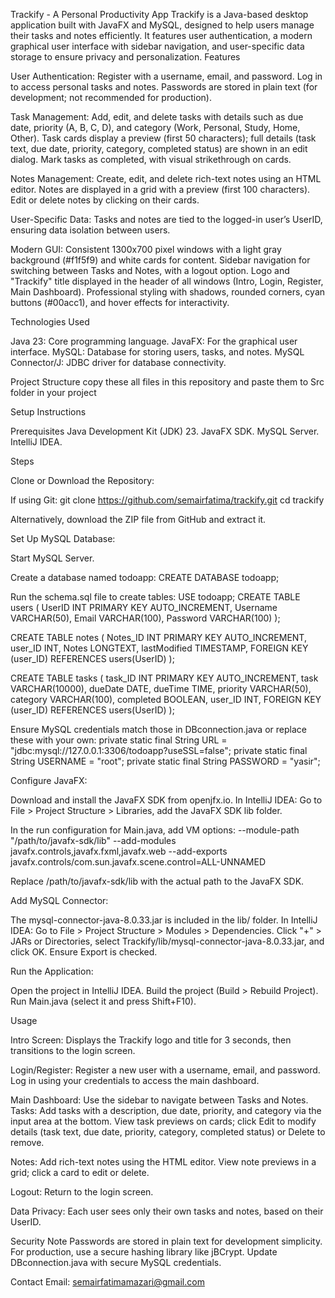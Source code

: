 Trackify - A Personal Productivity App
Trackify is a Java-based desktop application built with JavaFX and MySQL, designed to help users manage their tasks and notes efficiently. It features user authentication, a modern graphical user interface with sidebar navigation, and user-specific data storage to ensure privacy and personalization.
Features

User Authentication:
Register with a username, email, and password.
Log in to access personal tasks and notes.
Passwords are stored in plain text (for development; not recommended for production).


Task Management:
Add, edit, and delete tasks with details such as due date, priority (A, B, C, D), and category (Work, Personal, Study, Home, Other).
Task cards display a preview (first 50 characters); full details (task text, due date, priority, category, completed status) are shown in an edit dialog.
Mark tasks as completed, with visual strikethrough on cards.


Notes Management:
Create, edit, and delete rich-text notes using an HTML editor.
Notes are displayed in a grid with a preview (first 100 characters).
Edit or delete notes by clicking on their cards.


User-Specific Data:
Tasks and notes are tied to the logged-in user’s UserID, ensuring data isolation between users.


Modern GUI:
Consistent 1300x700 pixel windows with a light gray background (#f1f5f9) and white cards for content.
Sidebar navigation for switching between Tasks and Notes, with a logout option.
Logo and "Trackify" title displayed in the header of all windows (Intro, Login, Register, Main Dashboard).
Professional styling with shadows, rounded corners, cyan buttons (#00acc1), and hover effects for interactivity.



Technologies Used

Java 23: Core programming language.
JavaFX: For the graphical user interface.
MySQL: Database for storing users, tasks, and notes.
MySQL Connector/J: JDBC driver for database connectivity.

Project Structure
copy these all files in this repository and paste them to Src folder in your project


Setup Instructions

Prerequisites
Java Development Kit (JDK) 23.
JavaFX SDK.
MySQL Server.
IntelliJ IDEA.


Steps

Clone or Download the Repository:

If using Git:
git clone https://github.com/semairfatima/trackify.git
cd trackify


Alternatively, download the ZIP file from GitHub and extract it.



Set Up MySQL Database:

Start MySQL Server.

Create a database named todoapp:
CREATE DATABASE todoapp;


Run the schema.sql file to create tables:
USE todoapp;
CREATE TABLE users (
    UserID INT PRIMARY KEY AUTO_INCREMENT,
    Username VARCHAR(50),
    Email VARCHAR(100),
    Password VARCHAR(100)
);

CREATE TABLE notes (
    Notes_ID INT PRIMARY KEY AUTO_INCREMENT,
    user_ID INT,
    Notes LONGTEXT,
    lastModified TIMESTAMP,
    FOREIGN KEY (user_ID) REFERENCES users(UserID)
);

CREATE TABLE tasks (
    task_ID INT PRIMARY KEY AUTO_INCREMENT,
    task VARCHAR(10000),
    dueDate DATE,
    dueTime TIME,
    priority VARCHAR(50),
    category VARCHAR(100),
    completed BOOLEAN,
    user_ID INT,
    FOREIGN KEY (user_ID) REFERENCES users(UserID)
);


Ensure MySQL credentials match those in DBconnection.java or replace these with your own:
private static final String URL = "jdbc:mysql://127.0.0.1:3306/todoapp?useSSL=false";
private static final String USERNAME = "root";
private static final String PASSWORD = "yasir";




Configure JavaFX:

Download and install the JavaFX SDK from openjfx.io.
In IntelliJ IDEA:
Go to File > Project Structure > Libraries, add the JavaFX SDK lib folder.

In the run configuration for Main.java, add VM options:
--module-path "/path/to/javafx-sdk/lib" --add-modules javafx.controls,javafx.fxml,javafx.web --add-exports javafx.controls/com.sun.javafx.scene.control=ALL-UNNAMED 

Replace /path/to/javafx-sdk/lib with the actual path to the JavaFX SDK.


Add MySQL Connector:

The mysql-connector-java-8.0.33.jar is included in the lib/ folder.
In IntelliJ IDEA:
Go to File > Project Structure > Modules > Dependencies.
Click "+" > JARs or Directories, select Trackify/lib/mysql-connector-java-8.0.33.jar, and click OK.
Ensure Export is checked.




Run the Application:

Open the project in IntelliJ IDEA.
Build the project (Build > Rebuild Project).
Run Main.java (select it and press Shift+F10).



Usage

Intro Screen:
Displays the Trackify logo and title for 3 seconds, then transitions to the login screen.


Login/Register:
Register a new user with a username, email, and password.
Log in using your credentials to access the main dashboard.


Main Dashboard:
Use the sidebar to navigate between Tasks and Notes.
Tasks:
Add tasks with a description, due date, priority, and category via the input area at the bottom.
View task previews on cards; click Edit to modify details (task text, due date, priority, category, completed status) or Delete to remove.


Notes:
Add rich-text notes using the HTML editor.
View note previews in a grid; click a card to edit or delete.


Logout: Return to the login screen.


Data Privacy:
Each user sees only their own tasks and notes, based on their UserID.


Security Note
Passwords are stored in plain text for development simplicity. For production, use a secure hashing library like jBCrypt.
Update DBconnection.java with secure MySQL credentials.


Contact
Email: semairfatimamazari@gmail.com

